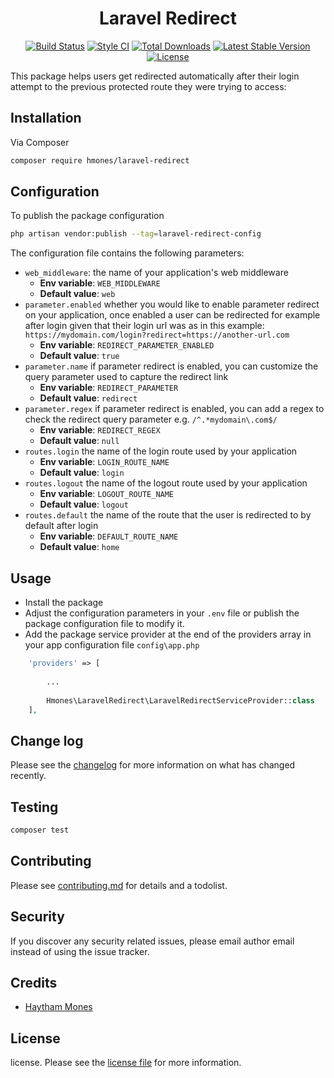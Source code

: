 <h1 align="center">Laravel Redirect</h1>

<p align="center">
<a href="https://github.com/hmones/laravel-redirect/actions"><img src="https://github.com/hmones/laravel-redirect/actions/workflows/build.yml/badge.svg" alt="Build Status"></a>
<a href="https://github.styleci.io/repos/390311402"><img src="https://github.styleci.io/repos/390311402/shield" alt="Style CI"></a>
<a href="https://packagist.org/packages/hmones/laravel-redirect"><img src="http://poser.pugx.org/hmones/laravel-redirect/downloads" alt="Total Downloads"></a>
<a href="https://packagist.org/packages/hmones/laravel-redirect"><img src="https://img.shields.io/github/v/release/hmones/laravel-redirect" alt="Latest Stable Version"></a>
<a href="https://packagist.org/packages/hmones/laravel-redirect"><img src="http://poser.pugx.org/hmones/laravel-redirect/license" alt="License"></a>
</p>

This package helps users get redirected automatically after their login attempt to the previous protected route they were trying to access:

## Installation

Via Composer

```bash
composer require hmones/laravel-redirect
```

## Configuration

To publish the package configuration

```bash
php artisan vendor:publish --tag=laravel-redirect-config
 ```

The configuration file contains the following parameters:
- `web_middleware`: the name of your application's web middleware
    - **Env variable**: `WEB_MIDDLEWARE`
    - **Default value**: `web`
- `parameter.enabled` whether you would like to enable parameter redirect on your application, once enabled a user can be redirected for example after login given that their login url was as in this example: `https://mydomain.com/login?redirect=https://another-url.com`
    - **Env variable**: `REDIRECT_PARAMETER_ENABLED`
    - **Default value**: `true`
- `parameter.name` if parameter redirect is enabled, you can customize the query parameter used to capture the redirect link
    - **Env variable**: `REDIRECT_PARAMETER`
    - **Default value**: `redirect`
- `parameter.regex` if parameter redirect is enabled, you can add a regex to check the redirect query parameter e.g. `/^.*mydomain\.com$/`
    - **Env variable**: `REDIRECT_REGEX`
    - **Default value**: `null`
- `routes.login` the name of the login route used by your application
    - **Env variable**: `LOGIN_ROUTE_NAME`
    - **Default value**: `login`
- `routes.logout` the name of the logout route used by your application
    - **Env variable**: `LOGOUT_ROUTE_NAME`
    - **Default value**: `logout`
- `routes.default` the name of the route that the user is redirected to by default after login
    - **Env variable**: `DEFAULT_ROUTE_NAME`
    - **Default value**: `home`

## Usage

- Install the package
- Adjust the configuration parameters in your `.env` file or publish the package configuration file to modify it.
- Add the package service provider at the end of the providers array in your app configuration file `config\app.php`
```php
    'providers' => [
        
        ...
        
        Hmones\LaravelRedirect\LaravelRedirectServiceProvider::class
    ],
```

## Change log

Please see the [changelog](CHANGELOG.md) for more information on what has changed recently.

## Testing

``` bash
composer test
```

## Contributing

Please see [contributing.md](CONTRIBUTING.md) for details and a todolist.

## Security

If you discover any security related issues, please email author email instead of using the issue tracker.

## Credits

- [Haytham Mones][link-author]

## License

license. Please see the [license file](LICENSE.md) for more information.

[link-author]: https://github.com/hmones
